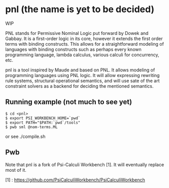 # pnl (the name is yet to be decided)

WIP

PNL stands for Permissive Nominal Logic put forward by Dowek and
Gabbay. It is a first-order logic in its core, however it extends the
first order terms with binding constructs. This allows for a
straightforward modeling of languages with binding constructs such as
perhaps every known programming language, lambda calculus, various
calculi for concurrency, etc.

pnl is a tool inspired by Maude and based on PNL.  It allows
modeling of programming languages using PNL logic. It will allow
expressing rewriting rule systems, structural operational semantics,
and will use sate of the art constraint solvers as a backend for
deciding the mentioned semantics.


## Running example (not much to see yet)

    $ cd <pnl>
    $ export PSI_WORKBENCH_HOME=`pwd`
    $ export PATH="$PATH:`pwd`/tools"
    $ pwb sml @nom-terms.ML

or see ./compile.sh


## Pwb

Note that pnl is a fork of Psi-Calculi Workbench [1]. It will
eventually replace most of it.


[1] : https://github.com/PsiCalculiWorkbench/PsiCalculiWorkbench
